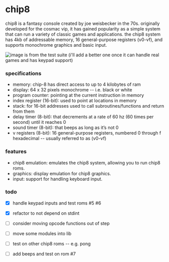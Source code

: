 # chip8

chip8 is a fantasy console created by joe weisbecker in the 70s. originally developed for the cosmac vip, it has gained popularity as a simple system that can run a variety of classic games and applications. the chip8 system has 4kb of addressable memory, 16 general-purpose registers (v0-vf), and supports monochrome graphics and basic input.

![image is from the test suite (i'll add a better one once it can handle real games and has keypad support)](https://img.imgdd.com/f210f3.fd3ba59a-fde9-4ace-8c2f-052e4df6a117.png)

### specifications
* memory: chip-8 has direct access to up to 4 kilobytes of ram
* display: 64 x 32 pixels monochrome -- i.e. black or white
* program counter: pointing at the current instruction in memory
* index register (16-bit): used to point at locations in memory
* stack: for 16-bit addresses used to call subroutines/functions and return from them
* delay timer (8-bit): that decrements at a rate of 60 hz (60 times per second) until it reaches 0
* sound timer (8-bit): that beeps as long as it’s not 0
* v registers (8-bit): 16 general-purpose registers, numbered 0 through f hexadecimal -- usually referred to as (v0-vf)

### features
* chip8 emulation: emulates the chip8 system, allowing you to run chip8 roms.
* graphics: display emulation for chip8 graphics.
* input: support for handling keyboard input.

### todo
- [x] handle keypad inputs and test roms #5 #6
- [x] refactor to not depend on stdint 
- [ ] consider moving opcode functions out of step
- [ ] move some modules into lib
- [ ] test on other chip8 roms -- e.g. pong
- [ ] add beeps and test on rom #7

